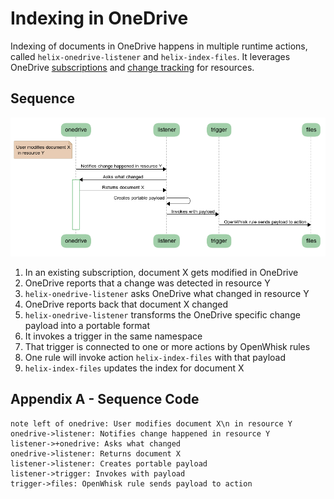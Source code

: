 # Indexing in OneDrive

Indexing of documents in OneDrive happens in multiple runtime actions, called `helix-onedrive-listener` and `helix-index-files`. It leverages OneDrive [subscriptions](https://docs.microsoft.com/en-us/graph/api/subscription-post-subscriptions?view=graph-rest-1.0&tabs=http) and [change tracking](https://docs.microsoft.com/en-us/graph/api/driveitem-delta?view=graph-rest-1.0&tabs=http) for resources.

## Sequence

![Notification sequence](./handle-change.png)

1. In an existing subscription, document X gets modified in OneDrive
1. OneDrive reports that a change was detected in resource Y
1. `helix-onedrive-listener` asks OneDrive what changed in resource Y
1. OneDrive reports back that document X changed
1. `helix-onedrive-listener` transforms the OneDrive specific change payload into a portable format
1. It invokes a trigger in the same namespace
1. That trigger is connected to one or more actions by OpenWhisk rules
1. One rule will invoke action `helix-index-files` with that payload
1. `helix-index-files` updates the index for document X

## Appendix A - Sequence Code
```
note left of onedrive: User modifies document X\n in resource Y
onedrive->listener: Notifies change happened in resource Y
listener->+onedrive: Asks what changed
onedrive->listener: Returns document X
listener->listener: Creates portable payload
listener->trigger: Invokes with payload
trigger->files: OpenWhisk rule sends payload to action
```